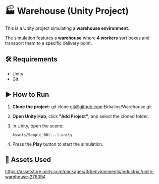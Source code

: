 # 🏭 Warehouse (Unity Project)

This is a Unity project simulating a **warehouse environment**.

The simulation features a **warehouse** where **4 workers** sort boxes and transport them to a specific delivery point.

## 🛠 Requirements

- Unity
- Git

## ▶️ How to Run

1. **Clone the project**:
   git clone git@github.com:Ekhalios/Warehouse.git

2. **Open Unity Hub**, click **"Add Project"**, and select the cloned folder.

3. In Unity, open the scene:
   ```
   Assets/Sample_00(...).unity
   ```

4. Press the **Play** button to start the simulation.

## 🧱 Assets Used

https://assetstore.unity.com/packages/3d/environments/industrial/unity-warehouse-276394

